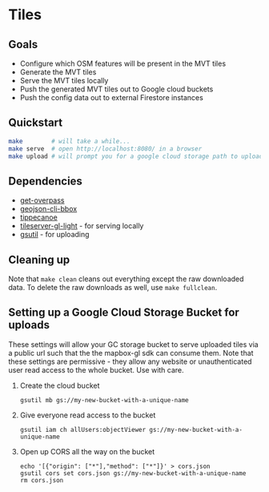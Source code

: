 # Tiles

## Goals

* Configure which OSM features will be present in the MVT tiles
* Generate the MVT tiles
* Serve the MVT tiles locally
* Push the generated MVT tiles out to Google cloud buckets
* Push the config data out to external Firestore instances

## Quickstart

```sh
make        # will take a while...
make serve  # open http://localhost:8080/ in a browser
make upload # will prompt you for a google cloud storage path to upload to
```

## Dependencies

* [get-overpass](https://www.npmjs.com/package/get-overpass)
* [geojson-cli-bbox](https://www.npmjs.com/package/geojson-cli-bbox)
* [tippecanoe](https://github.com/mapbox/tippecanoe)
* [tileserver-gl-light](https://www.npmjs.com/package/tileserver-gl-light) - for serving locally
* [gsutil](https://cloud.google.com/storage/docs/gsutil) - for uploading

## Cleaning up

Note that `make clean` cleans out everything except the raw downloaded data. To delete the raw downloads as well, use `make fullclean`.

## Setting up a Google Cloud Storage Bucket for uploads

These settings will allow your GC storage bucket to serve uploaded tiles via a public url such that the the mapbox-gl sdk can consume them. Note that these settings are permissive - they allow any website or unauthenticated user read access to the whole bucket. Use with care.

1. Create the cloud bucket

    ```shell
    gsutil mb gs://my-new-bucket-with-a-unique-name
    ```

1. Give everyone read access to the bucket

    ```shell
    gsutil iam ch allUsers:objectViewer gs://my-new-bucket-with-a-unique-name
    ```

1. Open up CORS all the way on the bucket

    ```shell
    echo '[{"origin": ["*"],"method": ["*"]}' > cors.json
    gsutil cors set cors.json gs://my-new-bucket-with-a-unique-name
    rm cors.json
    ```
